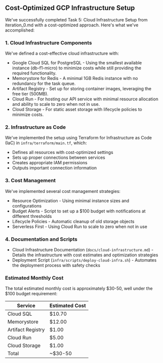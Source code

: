 ## Cost-Optimized GCP Infrastructure Setup

We've successfully completed Task 5: Cloud Infrastructure Setup from iteration_0.md with a cost-optimized approach. Here's what we've accomplished:

### 1. Cloud Infrastructure Components

We've defined a cost-effective cloud infrastructure with:

- Google Cloud SQL for PostgreSQL - Using the smallest available instance (db-f1-micro) to minimize costs while still providing the required functionality.
- Memorystore for Redis - A minimal 1GB Redis instance with no redundancy for the task queue.
- Artifact Registry - Set up for storing container images, leveraging the free tier (500MB).
- Cloud Run - For hosting our API service with minimal resource allocation and ability to scale to zero when not in use.
- Cloud Storage - For static asset storage with lifecycle policies to minimize costs.

### 2. Infrastructure as Code

We've implemented the setup using Terraform for Infrastructure as Code (IaC) in `infra/terraform/main.tf`, which:

- Defines all resources with cost-optimized settings
- Sets up proper connections between services
- Creates appropriate IAM permissions
- Outputs important connection information

### 3. Cost Management

We've implemented several cost management strategies:

- Resource Optimization - Using minimal instance sizes and configurations
- Budget Alerts - Script to set up a $100 budget with notifications at different thresholds
- Lifecycle Policies - Automatic cleanup of old storage objects
- Serverless First - Using Cloud Run to scale to zero when not in use

### 4. Documentation and Scripts

- Cloud Infrastructure Documentation (`docs/cloud-infrastructure.md`) - Details the infrastructure with cost estimates and optimization strategies
- Deployment Script (`infra/scripts/deploy-cloud-infra.sh`) - Automates the deployment process with safety checks

### Estimated Monthly Cost

The total estimated monthly cost is approximately $30-50, well under the $100 budget requirement:

| Service           | Estimated Cost |
| ----------------- | -------------- |
| Cloud SQL         | $10.70         |
| Memorystore       | $12.00         |
| Artifact Registry | $1.00          |
| Cloud Run         | $5.00          |
| Cloud Storage     | $1.00          |
| Total             | ~$30-50        |
